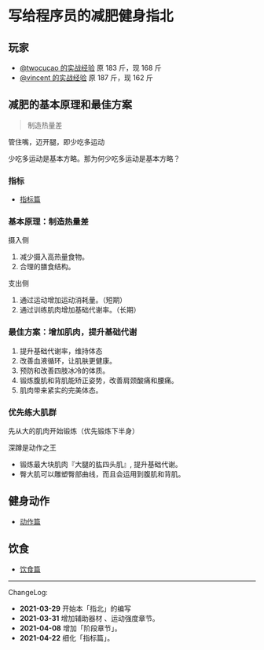 # 写给程序员的减肥健身指北

## 玩家

- [@twocucao 的实战经验](./players/twocucao.md) 原 183 斤，现 168 斤
- [@vincent 的实战经验](./players/vincent.md) 原 187 斤，现 162 斤

## 减肥的基本原理和最佳方案

> 制造热量差

管住嘴，迈开腿，即少吃多运动

少吃多运动是基本方略。那为何少吃多运动是基本方略？

### 指标

- [指标篇](./recipes/指标篇.md)

### 基本原理：制造热量差

摄入侧

1. 减少摄入高热量食物。
2. 合理的膳食结构。

支出侧

1. 通过运动增加运动消耗量。（短期）
2. 通过训练肌肉增加基础代谢率。（长期）

### 最佳方案：增加肌肉，提升基础代谢

1. 提升基础代谢率，维持体态
2. 改善血液循环，让肌肤更健康。
3. 预防和改善四肢冰冷的体质。
4. 锻炼腹肌和背肌能矫正姿势，改善肩颈酸痛和腰痛。
5. 肌肉带来紧实的完美体态。

### 优先练大肌群

先从大的肌肉开始锻炼（优先锻炼下半身）

深蹲是动作之王

- 锻炼最大块肌肉『大腿的肱四头肌』, 提升基础代谢。
- 臀大肌可以雕塑臀部曲线，而且会运用到腹肌和背肌。

## 健身动作

- [动作篇](./recipes/动作篇.md)

## 饮食

- [饮食篇](./recipes/饮食篇.md)

---

ChangeLog:

- **2021-03-29** 开始本「指北」的编写
- **2021-03-31** 增加辅助器材 、运动强度章节。
- **2021-04-08** 增加「阶段章节」。
- **2021-04-22** 细化「指标篇」。

